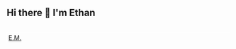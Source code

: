 ## Hi there 👋 I'm Ethan

<!--
**ethanm20/ethanm20** is a ✨ _special_ ✨ repository because its `README.md` (this file) appears on your GitHub profile.

Here are some ideas to get you started:

- 🔭 I’m currently working on ...
- 🌱 I’m currently learning ...
- 👯 I’m looking to collaborate on ...
- 🤔 I’m looking for help with ...
- 💬 Ask me about ...
- 📫 How to reach me: ...
- 😄 Pronouns: ...
- ⚡ Fun fact: ...
-->

<a href="/" class="navbar-brand" style="display: flex; width: 105px;"><div style="border: 1px solid rgb(255, 255, 255); padding: 3px;">E.M.</div></a>
